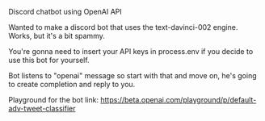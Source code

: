 Discord chatbot using OpenAI API

Wanted to make a discord bot that uses the text-davinci-002 engine.
Works, but it's a bit spammy.

You're gonna need to insert your API keys in process.env if you decide to use this bot for yourself. 

Bot listens to "openai" message so start with that and move on, he's going to create completion and reply to you. 

Playground for the bot link: https://beta.openai.com/playground/p/default-adv-tweet-classifier
